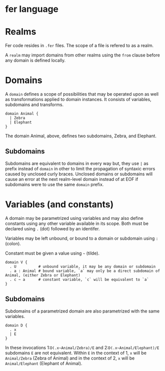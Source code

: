 # fer language

# Realms

Fer code resides in `.fer` files. The scope of a file is refered to as a realm.

A `realm` may import domains from other realms using the `from` clause before any domain is defined locally.

# Domains

A `domain` defines a scope of possibilities that may be operated upon as well as transformations applied to domain instances. It consists of variables, subdomains and transforms.

```
domain Animal {
  | Zebra
  | Elephant
}
```

The domain Animal, above, defines two subdomains, Zebra, and Elephant.

## Subdomains 

Subdomains are equivalent to domains in every way but, they use `|` as prefix instead of `domain` in other to limit the propagation of syntaxic errors caused by unclosed curly braces. Unclosed domains or subdomains will cause an error at the next realm-level domain instead of at EOF if subdomains were to use the same `domain` prefix.

# Variables (and constants)

A domain may be parametrized using variables and may also define constants using any other variable available in its scope. Both must be declared using `.` (dot) followed by an identifer.

Variables may be left unbound, or bound to a domain or subdomain using `:` (colon).

Constant must be given a value using `~` (tilde).

```
domain V {
  . U          # unbound variable, it may be any domain or subdomain
  . a : Animal # bound variable, `a` may only be a direct subdomain of Animal, (either Zebra or Elephant)
  . c ~ a      # constant variable, `c` will be equivalent to `a`
}
```

## Subdomains

Subdomains of a parametrized domain are also parametrized with the same variables.

```
domain D {
  . x
  | E
}
```

In these invocations 1:`D(.x~Animal/Zebra)/E` and 2:`D(.x~Animal/Elephant)/E` subdomains `E` are not equivalent. Within `E` in the context of 1, `x` will be `Animal/Zebra` (Zebra of Animal) and in the context of 2, `x` will be `Animal/Elephant` (Elephant of Animal).